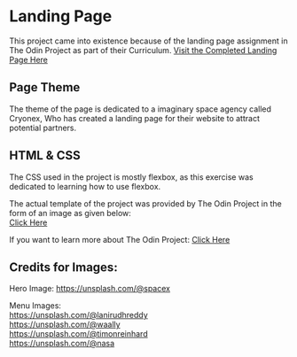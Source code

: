 # Landing Page

This project came into existence because of the landing page assignment in The Odin Project as part
of their Curriculum.
[Visit the Completed Landing Page Here](https://tanishkhatri.github.io/landing-page/)

## Page Theme

The theme of the page is dedicated to a imaginary space agency called Cryonex, Who has created a landing page for their website to attract potential partners.

## HTML & CSS

The CSS used in the project is mostly flexbox, as this exercise was dedicated to learning how to use flexbox.

The actual template of the project was provided by The Odin Project in the form of an image as given below:  
[Click Here](https://cdn.statically.io/gh/TheOdinProject/curriculum/81a5d553f4073e593d23a6ab00d50eef8620796d/foundations/html_css/project/imgs/01.png)  

If you want to learn more about The Odin Project: [Click Here](https://www.theodinproject.com/)

## Credits for Images:
Hero Image: https://unsplash.com/@spacex

Menu Images:  
https://unsplash.com/@lanirudhreddy  
https://unsplash.com/@waally  
https://unsplash.com/@timonreinhard  
https://unsplash.com/@nasa
            
